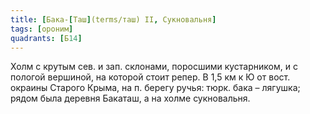```yaml
---
title: [Бака-[Таш](terms/таш) II, Сукновальня]
tags: [ороним]
quadrants: [Б14]
---
```


Холм с крутым сев. и зап. склонами, поросшими кустарником, и с пологой вершиной,
на которой стоит репер. В 1,5 км к Ю от вост. окраины Старого Крыма, на п.
берегу ручья: тюрк. бака – лягушка; рядом была деревня Бакаташ, а на холме
сукновальня.
